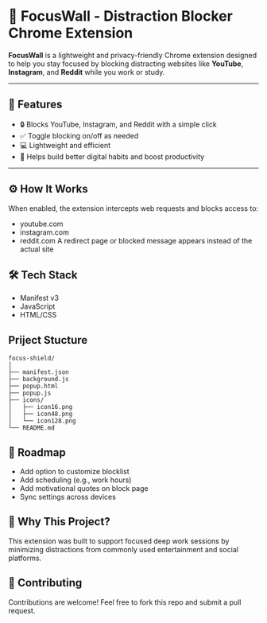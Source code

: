 # 🚫 FocusWall - Distraction Blocker Chrome Extension

**FocusWall** is a lightweight and privacy-friendly Chrome extension designed to help you stay focused by blocking distracting websites like **YouTube**, **Instagram**, and **Reddit** while you work or study.

---

## 🌟 Features

- 🔒 Blocks YouTube, Instagram, and Reddit with a simple click
- ✅ Toggle blocking on/off as needed
- 💻 Lightweight and efficient
- 🧠 Helps build better digital habits and boost productivity

---

## ⚙️ How It Works
When enabled, the extension intercepts web requests and blocks access to:
- youtube.com
- instagram.com
- reddit.com
A redirect page or blocked message appears instead of the actual site

## 🛠️ Tech Stack
- Manifest v3
- JavaScript
- HTML/CSS

## Priject Stucture
```arduino
focus-shield/
│
├── manifest.json
├── background.js
├── popup.html
├── popup.js
├── icons/
│   ├── icon16.png
│   ├── icon48.png
│   └── icon128.png
└── README.md
```

## 🚀 Roadmap
- Add option to customize blocklist
- Add scheduling (e.g., work hours)
- Add motivational quotes on block page
- Sync settings across devices

## 🧠 Why This Project?
This extension was built to support focused deep work sessions by minimizing distractions from commonly used entertainment and social platforms.

## 🤝 Contributing
Contributions are welcome! Feel free to fork this repo and submit a pull request.
